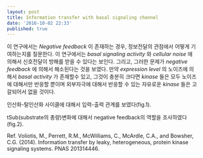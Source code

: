 ```yaml
---
layout: post
title: Information transfer with basal signaling channel
date: '2016-10-02 22:33'
published: true
---
```

이 연구에서는 *Negative feedback* 이 존재하는 경우, 정보전달의 관점에서 어떻게 기여하는지를 질문한다. 이 연구에서는 *basal signaling activity* 와 *cellular noise* 에 의해서 신호전달이 방해를 받을 수 있다는 보인다. 그리고, 그러한 문제가 *negative feedback* 에 의해서 해소된다는 것을 보였다. 만약 *expression level* 의 노이즈에 의해서 *basal activity* 가 존재할수 있고, 그것이 충분히 크다면 *kinase* 들은 모두 노이즈에 대해서만 반응할 뿐이며 외부자극에 대해서 반응할 수 있는 자유로운 *kinase* 들은 고갈되어서 없을 것이다.

인산화-탈인산화 사이클에 대해서 입력-출력 관계를 보였다(fig.1).

tSub(substrate의 총량)변화에 대해서 negative feedback의 역할을 조사하였다(fig.2).

Ref. 
Voliotis, M., Perrett, R.M., McWilliams, C., McArdle, C.A., and Bowsher, C.G. (2014). Information transfer by leaky, heterogeneous, protein kinase signaling systems. PNAS 201314446.
